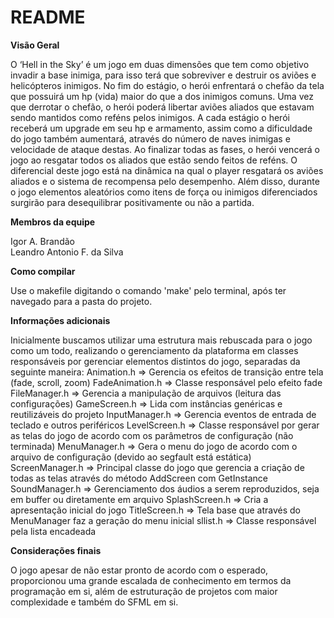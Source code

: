 # README #

**Visão Geral**

O ‘Hell in the Sky’ é um jogo em duas dimensões que tem como objetivo invadir a base inimiga, para isso terá que sobreviver e destruir os aviões e helicópteros inimigos. No fim do estágio, o herói enfrentará o chefão da tela que possuirá um hp (vida) maior do que a dos inimigos comuns. Uma vez que derrotar o chefão, o herói poderá libertar aviões aliados que estavam sendo mantidos como reféns pelos inimigos. A cada estágio o herói receberá um upgrade em seu hp e armamento, assim como a dificuldade do jogo também aumentará, através do número de naves inimigas e velocidade de ataque destas. Ao finalizar todas as fases, o herói vencerá o jogo ao resgatar todos os aliados que estão sendo feitos de reféns. O diferencial deste jogo está na dinâmica na qual o player resgatará os aviões aliados e o sistema de recompensa pelo desempenho. Além disso, durante o jogo elementos aleatórios como itens de força ou inimigos diferenciados surgirão para desequilibrar positivamente ou não a partida.

**Membros da equipe**

Igor A. Brandão</br>
Leandro Antonio F. da Silva

**Como compilar**

Use o makefile digitando o comando 'make' pelo terminal, após ter navegado para a pasta do projeto.

**Informações adicionais**

Inicialmente buscamos utilizar uma estrutura mais rebuscada para o jogo como um todo, realizando o gerenciamento da plataforma em classes responsáveis por gerenciar elementos distintos do jogo, separadas da seguinte maneira:
Animation.h => Gerencia os efeitos de transição entre tela (fade, scroll, zoom)
FadeAnimation.h => Classe responsável pelo efeito fade
FileManager.h => Gerencia a manipulação de arquivos (leitura das configurações)
GameScreen.h => Lida com instâncias genéricas e reutilizáveis do projeto
InputManager.h => Gerencia eventos de entrada de teclado e outros periféricos
LevelScreen.h => Classe responsável por gerar as telas do jogo de acordo com os parâmetros de configuração (não terminada)
MenuManager.h => Gera o menu do jogo de acordo com o arquivo de configuração (devido ao segfault está estática)
ScreenManager.h => Principal classe do jogo que gerencia a criação de todas as telas através do método AddScreen com GetInstance
SoundManager.h => Gerenciamento dos áudios a serem reproduzidos, seja em buffer ou diretamente em arquivo
SplashScreen.h => Cria a apresentação inicial do jogo
TitleScreen.h => Tela base que através do MenuManager faz a geração do menu inicial
sllist.h => Classe responsável pela lista encadeada

**Considerações finais**

O jogo apesar de não estar pronto de acordo com o esperado, proporcionou uma grande escalada de conhecimento em termos da programação em si, além de estruturação de projetos com maior complexidade e também do SFML em si.